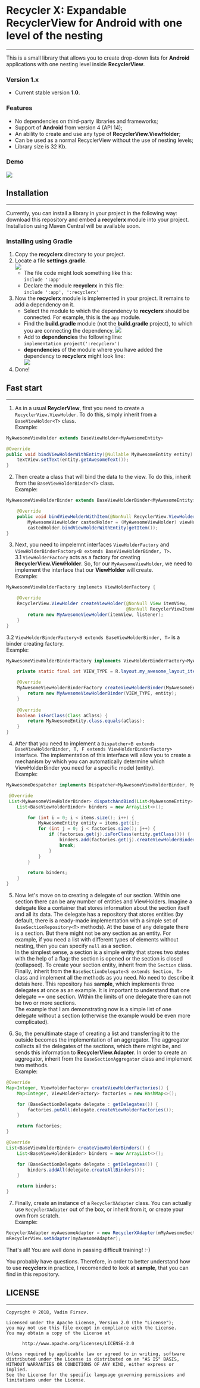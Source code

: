 # Recycler X: Expandable RecyclerView for Android with one level of the nesting
___
This is a small library that allows you to create drop-down lists for **Android** applications with one nesting level inside **RecyclerView**.

### Version 1.x
* Current stable version **1.0**.

### Features
* No dependencies on third-party libraries and frameworks;
* Support of **Android** from version 4 (API 14);
* An ability to create and use any type of **RecyclerView.ViewHolder**;
* Can be used as a normal RecyclerView without the use of nesting levels;
* Library size is 32 Kb.

### Demo

![](https://media.giphy.com/media/cGu1uphaea8Ksph0ZD/giphy.gif)

## Installation
___
Currently, you can install a library in your project in the following way: download this repository and embed a **recyclerx** module into your project. Installation using Maven Central will be available soon.

### Installing using Gradle
1. Copy the **recyclerx** directory to your project.
2. Locate a file **settings.gradle**.  
![](tutorial/tutorial_1.png)
	* The file code might look something like this:  
	```include ':app'```
	* Declare the module **recyclerx** in this file:  
	```include ':app', ':recyclerx'```
3. Now the **recyclerx** module is implemented in your project. It remains to add a dependency on it.
	* Select the module to which the dependency to **recyclerx** should be connected. For example, this is the ```app``` module.
	* Find the **build.gradle** module (not the **build.gradle** project), to which you are connecting the dependency.
	![](tutorial/tutorial_2.png)
	* Add to **dependencies** the following line:  
	```implementation project(':recyclerx')```
	* **dependencies** of the module where you have added the dependency to **recyclerx** might look line:  
	![](tutorial/tutorial_3.png)
4. Done!

## Fast start
___

1) As in a usual **ReyclerView**, first you need to create a ```RecyclerView.ViewHolder```. To do this, simply inherit from a ```BaseViewHolder<T>``` class.  
Example:  
```java
MyAwesomeViewHolder extends BaseViewHolder<MyAwesomeEntity>

@Override
public void bindViewHolderWithEntity(@Nullable MyAwesomeEntity entity) {
	textView.setText(entity.getAwesomeText());
}
```

2) Then create a class that will bind the data to the view. To do this, inherit from the ```BaseViewHolderBinder<T>``` class.  
Example:  
```java
MyAwesomeViewHolderBinder extends BaseViewHolderBinder<MyAwesomeEntity>

	@Override
	public void bindViewHolderWithItem(@NonNull RecyclerView.ViewHolder viewHolder) {
		MyAwesomeViewHolder castedHolder = (MyAwesomeViewHolder) viewHolder;
		castedHolder.bindViewHolderWithEntity(getItem());
}
```

3) Next, you need to impelemnt interfaces ```ViewHolderFactory``` and ```ViewHolderBinderFactory<B extends BaseViewHolderBinder, T>```.  
3.1 ```ViewHolderFactory``` acts as a factory for creating **RecyclerView.ViewHolder**. So, for our ```MyAwesomeViewHolder```, we need to implement the interface that our **ViewHolder** will create.  
Example:  
```java
MyAwesomeViewHolderFactory implemets ViewHolderFactory {

	@Override
	RecyclerView.ViewHolder createViewHolder(@NonNull View itemView,
                                             @NonNull RecyclerViewItemClickListener listener) {
		return new MyAwesomeViewHolder(itemView, listener);
	}
}
```
3.2 ```ViewHolderBinderFactory<B extends BaseViewHolderBinder, T>``` is a binder creating factory.  
Example:  
```java
MyAwesomeViewHolderBinderFactory implements ViewHolderBinderFactory<MyAwesomeViewHolder, MyAwesomeEntity> {

	private static final int VIEW_TYPE = R.layout.my_awesome_layout_item;

	@Override
	MyAwesomeViewHolderBinderFactory createViewHolderBinder(MyAwesomeEntity entity) {
		return new MyAwesomeViewHolderBinder(VIEW_TYPE, entity);
	}
	
	@Override
	boolean isForClass(Class aClass) {
		return MyAwesomeEntity.class.equals(aClass);
	}
}
```

4) After that you need to implement a ```Dispatcher<B extends BaseViewHolderBinder, T, F extends ViewHolderBinderFactory>``` interface.
The implementation of this interface will allow you to create a mechanism by which you can automatically determine which ViewHolderBinder you need for a specific model (entity).  
Example:  
```java
MyAwesomeDespatcher implements Dispatcher<MyAwesomeViewHolderBinder, MyAwesomeEntity, MyAwesomeViewHolderBinderFactory> {

 @Override
 List<MyAwesomeViewHolderBinder> dispatchAndBind(List<MyAwesomeEntity> items, List<MyAwesomeViewHolderBinderFactory> factories) {
 	List<BaseViewHolderBinder> binders = new ArrayList<>();

        for (int i = 0; i < items.size(); i++) {
            MyAwesomeEntity entity = items.get(i);
            for (int j = 0; j < factories.size(); j++) {
                if (factories.get(j).isForClass(entity.getClass())) {
                    binders.add(factories.get(j).createViewHolderBinder(entity));
                    break;
                }
            }
        }

        return binders;
 	}
}
```

5) Now let's move on to creating a delegate of our section. Within one section there can be any number of entities and ViewHolders. Imagine a delegate like a container that stores information about the section itself and all its data.
The delegate has a repository that stores entities (by default, there is a ready-made implementation with a simple set of ```BaseSectionRepository<T>``` methods).
At the base of any delegate there is a section. But there might not be any section as an entity. For example, if you need a list with different types of elements without nesting, then you can specify  ```null``` as a section.  
In the simplest sense, a section is a simple entity that stores two states with the help of a flag: the section is opened or the section is closed (collapsed). To create your section entity, inherit from the ```Section``` class.
Finally, inherit from the ```BaseSectionDelegate<S extends Section, T>``` class and implement all the methods as you need. No need to describe it detais here. This repository has **sample**, which implements three delegates at once as an example.
It is important to understand that one delegate == one section. Within the limits of one delegate there can not be two or more sections.  
The example that I am demonstrating now is a simple list of one delegate without a section (otherwise the example would be even more complicated).

6) So, the penultimate stage of creating a list and transferring it to the outside becomes the implementation of an aggregator. The aggregator collects all the delegates of the sections, which there might be, and sends this information to **RecyclerView.Adapter**.
In order to create an aggregator, inherit from the ```BaseSectionAggregator``` class and implement two methods.  
Example:  
```java
@Override
Map<Integer, ViewHolderFactory> createViewHolderFactories() {
	Map<Integer, ViewHolderFactory> factories = new HashMap<>();

	for (BaseSectionDelegate delegate : getDelegates()) {
		factories.putAll(delegate.createViewHolderFactories());
	}

	return factories;
}

@Override
List<BaseViewHolderBinder> createViewHolderBinders() {
	List<BaseViewHolderBinder> binders = new ArrayList<>();

	for (BaseSectionDelegate delegate : getDelegates()) {
		binders.addAll(delegate.createAllBinders());
	}

	return binders;
}
```

7) Finally, create an instance of a ```RecyclerXAdapter``` class. You can actually use ```RecyclerXAdapter``` out of the box, or inherit from it, or create your own from scratch.  
Example:  
```java
RecyclerXAdapter myAwesomeAdapter = new RecyclerXAdapter(mMyAwesomeSectionAggregator);
mRecyclerView.setAdapter(myAwesomeAdapter);
```

That's all! You are well done in passing difficult training! :-)  
  
You probably have questions. Therefore, in order to better understand how to use **recyclerx** in practice, I recomended to look at **sample**, that you can find in this repository.

## LICENSE
___
```
Copyright © 2018, Vadim Firsov.  

Licensed under the Apache License, Version 2.0 (the "License");
you may not use this file except in compliance with the License.
You may obtain a copy of the License at

      http://www.apache.org/licenses/LICENSE-2.0

Unless required by applicable law or agreed to in writing, software
distributed under the License is distributed on an "AS IS" BASIS,
WITHOUT WARRANTIES OR CONDITIONS OF ANY KIND, either express or implied.
See the License for the specific language governing permissions and
limitations under the License.
```

